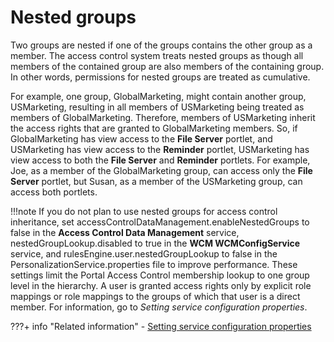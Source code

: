 # Nested groups

Two groups are nested if one of the groups contains the other group as a member. The access control system treats nested groups as though all members of the contained group are also members of the containing group. In other words, permissions for nested groups are treated as cumulative.

For example, one group, GlobalMarketing, might contain another group, USMarketing, resulting in all members of USMarketing being treated as members of GlobalMarketing. Therefore, members of USMarketing inherit the access rights that are granted to GlobalMarketing members. So, if GlobalMarketing has view access to the **File Server** portlet, and USMarketing has view access to the **Reminder** portlet, USMarketing has view access to both the **File Server** and **Reminder** portlets. For example, Joe, as a member of the GlobalMarketing group, can access only the **File Server** portlet, but Susan, as a member of the USMarketing group, can access both portlets.

!!!note
    If you do not plan to use nested groups for access control inheritance, set accessControlDataManagement.enableNestedGroups to false in the **Access Control Data Management** service, nestedGroupLookup.disabled to true in the **WCM WCMConfigService** service, and rulesEngine.user.nestedGroupLookup to false in the PersonalizationService.properties file to improve performance. These settings limit the Portal Access Control membership lookup to one group level in the hierarchy. A user is granted access rights only by explicit role mappings or role mappings to the groups of which that user is a direct member. For information, go to *Setting service configuration properties*.


???+ info "Related information"
    - [Setting service configuration properties](../../../../config_portal_behavior/service_config_properties/index.md)

